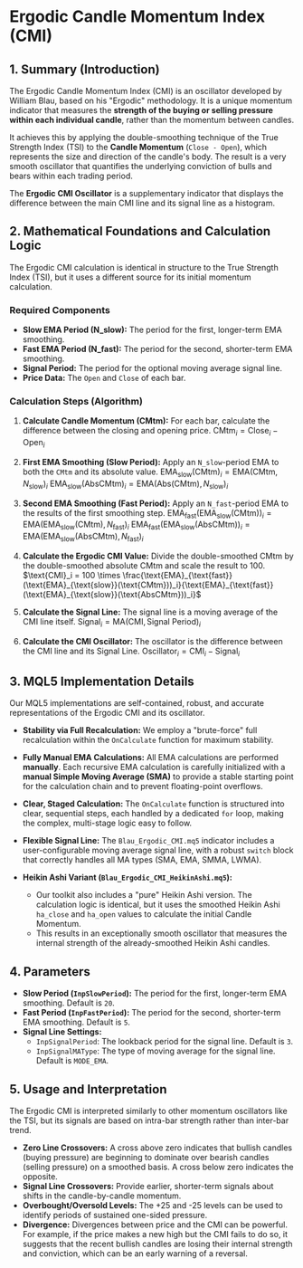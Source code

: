 # Ergodic Candle Momentum Index (CMI)

## 1. Summary (Introduction)

The Ergodic Candle Momentum Index (CMI) is an oscillator developed by William Blau, based on his "Ergodic" methodology. It is a unique momentum indicator that measures the **strength of the buying or selling pressure within each individual candle**, rather than the momentum between candles.

It achieves this by applying the double-smoothing technique of the True Strength Index (TSI) to the **Candle Momentum** (`Close - Open`), which represents the size and direction of the candle's body. The result is a very smooth oscillator that quantifies the underlying conviction of bulls and bears within each trading period.

The **Ergodic CMI Oscillator** is a supplementary indicator that displays the difference between the main CMI line and its signal line as a histogram.

## 2. Mathematical Foundations and Calculation Logic

The Ergodic CMI calculation is identical in structure to the True Strength Index (TSI), but it uses a different source for its initial momentum calculation.

### Required Components

- **Slow EMA Period (N_slow):** The period for the first, longer-term EMA smoothing.
- **Fast EMA Period (N_fast):** The period for the second, shorter-term EMA smoothing.
- **Signal Period:** The period for the optional moving average signal line.
- **Price Data:** The `Open` and `Close` of each bar.

### Calculation Steps (Algorithm)

1. **Calculate Candle Momentum (CMtm):** For each bar, calculate the difference between the closing and opening price.
   $\text{CMtm}_i = \text{Close}_i - \text{Open}_i$

2. **First EMA Smoothing (Slow Period):** Apply an `N_slow`-period EMA to both the `CMtm` and its absolute value.
   $\text{EMA}_{\text{slow}}(\text{CMtm})_i = \text{EMA}(\text{CMtm}, N_{\text{slow}})_i$
   $\text{EMA}_{\text{slow}}(\text{AbsCMtm})_i = \text{EMA}(\text{Abs}(\text{CMtm}), N_{\text{slow}})_i$

3. **Second EMA Smoothing (Fast Period):** Apply an `N_fast`-period EMA to the results of the first smoothing step.
   $\text{EMA}_{\text{fast}}(\text{EMA}_{\text{slow}}(\text{CMtm}))_i = \text{EMA}(\text{EMA}_{\text{slow}}(\text{CMtm}), N_{\text{fast}})_i$
   $\text{EMA}_{\text{fast}}(\text{EMA}_{\text{slow}}(\text{AbsCMtm}))_i = \text{EMA}(\text{EMA}_{\text{slow}}(\text{AbsCMtm}), N_{\text{fast}})_i$

4. **Calculate the Ergodic CMI Value:** Divide the double-smoothed CMtm by the double-smoothed absolute CMtm and scale the result to 100.
   $\text{CMI}_i = 100 \times \frac{\text{EMA}_{\text{fast}}(\text{EMA}_{\text{slow}}(\text{CMtm}))_i}{\text{EMA}_{\text{fast}}(\text{EMA}_{\text{slow}}(\text{AbsCMtm}))_i}$

5. **Calculate the Signal Line:** The signal line is a moving average of the CMI line itself.
   $\text{Signal}_i = \text{MA}(\text{CMI}, \text{Signal Period})_i$

6. **Calculate the CMI Oscillator:** The oscillator is the difference between the CMI line and its Signal Line.
   $\text{Oscillator}_i = \text{CMI}_i - \text{Signal}_i$

## 3. MQL5 Implementation Details

Our MQL5 implementations are self-contained, robust, and accurate representations of the Ergodic CMI and its oscillator.

- **Stability via Full Recalculation:** We employ a "brute-force" full recalculation within the `OnCalculate` function for maximum stability.

- **Fully Manual EMA Calculations:** All EMA calculations are performed **manually**. Each recursive EMA calculation is carefully initialized with a **manual Simple Moving Average (SMA)** to provide a stable starting point for the calculation chain and to prevent floating-point overflows.

- **Clear, Staged Calculation:** The `OnCalculate` function is structured into clear, sequential steps, each handled by a dedicated `for` loop, making the complex, multi-stage logic easy to follow.

- **Flexible Signal Line:** The `Blau_Ergodic_CMI.mq5` indicator includes a user-configurable moving average signal line, with a robust `switch` block that correctly handles all MA types (SMA, EMA, SMMA, LWMA).

- **Heikin Ashi Variant (`Blau_Ergodic_CMI_HeikinAshi.mq5`):**
  - Our toolkit also includes a "pure" Heikin Ashi version. The calculation logic is identical, but it uses the smoothed Heikin Ashi `ha_close` and `ha_open` values to calculate the initial Candle Momentum.
  - This results in an exceptionally smooth oscillator that measures the internal strength of the already-smoothed Heikin Ashi candles.

## 4. Parameters

- **Slow Period (`InpSlowPeriod`):** The period for the first, longer-term EMA smoothing. Default is `20`.
- **Fast Period (`InpFastPeriod`):** The period for the second, shorter-term EMA smoothing. Default is `5`.
- **Signal Line Settings:**
  - `InpSignalPeriod`: The lookback period for the signal line. Default is `3`.
  - `InpSignalMAType`: The type of moving average for the signal line. Default is `MODE_EMA`.

## 5. Usage and Interpretation

The Ergodic CMI is interpreted similarly to other momentum oscillators like the TSI, but its signals are based on intra-bar strength rather than inter-bar trend.

- **Zero Line Crossovers:** A cross above zero indicates that bullish candles (buying pressure) are beginning to dominate over bearish candles (selling pressure) on a smoothed basis. A cross below zero indicates the opposite.
- **Signal Line Crossovers:** Provide earlier, shorter-term signals about shifts in the candle-by-candle momentum.
- **Overbought/Oversold Levels:** The +25 and -25 levels can be used to identify periods of sustained one-sided pressure.
- **Divergence:** Divergences between price and the CMI can be powerful. For example, if the price makes a new high but the CMI fails to do so, it suggests that the recent bullish candles are losing their internal strength and conviction, which can be an early warning of a reversal.
